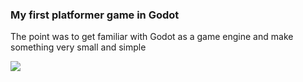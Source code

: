 ### My first platformer game in Godot

The point was to get familiar with Godot as a game engine and make something very small and simple

![](https://github.com/Tavyah/Knightly-Platformer-Demo/blob/main/knightly_gif.gif)